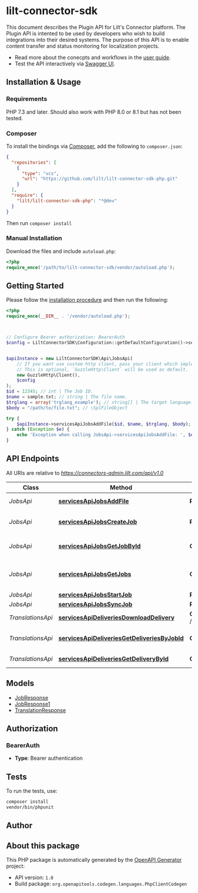# lilt-connector-sdk

This document describes the Plugin API for Lilt's Connector platform. The
Plugin API is intented to be used by developers who wish to build
integrations into their desired systems. The purpose of this API is to
enable content transfer and status monitoring for localization projects.

- Read more about the conecpts and workflows in the
  [user guide](/docs/api/v1.0).
- Test the API interactively via [Swagger UI](/api/v1.0/ui).



## Installation & Usage

### Requirements

PHP 7.3 and later.
Should also work with PHP 8.0 or 8.1 but has not been tested.

### Composer

To install the bindings via [Composer](https://getcomposer.org/), add the following to `composer.json`:

```json
{
  "repositories": [
    {
      "type": "vcs",
      "url": "https://github.com/lilt/lilt-connector-sdk-php.git"
    }
  ],
  "require": {
    "lilt/lilt-connector-sdk-php": "*@dev"
  }
}
```

Then run `composer install`

### Manual Installation

Download the files and include `autoload.php`:

```php
<?php
require_once('/path/to/lilt-connector-sdk/vendor/autoload.php');
```

## Getting Started

Please follow the [installation procedure](#installation--usage) and then run the following:

```php
<?php
require_once(__DIR__ . '/vendor/autoload.php');



// Configure Bearer authorization: BearerAuth
$config = LiltConnectorSDK\Configuration::getDefaultConfiguration()->setAccessToken('YOUR_ACCESS_TOKEN');


$apiInstance = new LiltConnectorSDK\Api\JobsApi(
    // If you want use custom http client, pass your client which implements `GuzzleHttp\ClientInterface`.
    // This is optional, `GuzzleHttp\Client` will be used as default.
    new GuzzleHttp\Client(),
    $config
);
$id = 12345; // int | The Job ID.
$name = sample.txt; // string | The file name.
$trglang = array('trglang_example'); // string[] | The target language. Many target languages can be added to a source file.
$body = "/path/to/file.txt"; // \SplFileObject

try {
    $apiInstance->servicesApiJobsAddFile($id, $name, $trglang, $body);
} catch (Exception $e) {
    echo 'Exception when calling JobsApi->servicesApiJobsAddFile: ', $e->getMessage(), PHP_EOL;
}

```

## API Endpoints

All URIs are relative to *https://connectors-admin.lilt.com/api/v1.0*

Class | Method | HTTP request | Description
------------ | ------------- | ------------- | -------------
*JobsApi* | [**servicesApiJobsAddFile**](docs/Api/JobsApi.md#servicesapijobsaddfile) | **POST** /jobs/{id}/files | Add a file to a Job.
*JobsApi* | [**servicesApiJobsCreateJob**](docs/Api/JobsApi.md#servicesapijobscreatejob) | **POST** /jobs | Create a Connector Job.
*JobsApi* | [**servicesApiJobsGetJobById**](docs/Api/JobsApi.md#servicesapijobsgetjobbyid) | **GET** /jobs/{id} | Retrieve a Connector Job.
*JobsApi* | [**servicesApiJobsGetJobs**](docs/Api/JobsApi.md#servicesapijobsgetjobs) | **GET** /jobs | Retrieve a list of Connector Jobs.
*JobsApi* | [**servicesApiJobsStartJob**](docs/Api/JobsApi.md#servicesapijobsstartjob) | **POST** /jobs/{id}/start | Start a Job.
*JobsApi* | [**servicesApiJobsSyncJob**](docs/Api/JobsApi.md#servicesapijobssyncjob) | **POST** /jobs/{id}/sync | Start a Sync.
*TranslationsApi* | [**servicesApiDeliveriesDownloadDelivery**](docs/Api/TranslationsApi.md#servicesapideliveriesdownloaddelivery) | **GET** /translations/{id}/download | Download a Translation.
*TranslationsApi* | [**servicesApiDeliveriesGetDeliveriesByJobId**](docs/Api/TranslationsApi.md#servicesapideliveriesgetdeliveriesbyjobid) | **GET** /translations | Retrieve a list of Translations.
*TranslationsApi* | [**servicesApiDeliveriesGetDeliveryById**](docs/Api/TranslationsApi.md#servicesapideliveriesgetdeliverybyid) | **GET** /translations/{id} | Retrieve a Translation.

## Models

- [JobResponse](docs/Model/JobResponse.md)
- [JobResponse1](docs/Model/JobResponse1.md)
- [TranslationResponse](docs/Model/TranslationResponse.md)

## Authorization

### BearerAuth

- **Type**: Bearer authentication

## Tests

To run the tests, use:

```bash
composer install
vendor/bin/phpunit
```

## Author



## About this package

This PHP package is automatically generated by the [OpenAPI Generator](https://openapi-generator.tech) project:

- API version: `1.0`
- Build package: `org.openapitools.codegen.languages.PhpClientCodegen`
